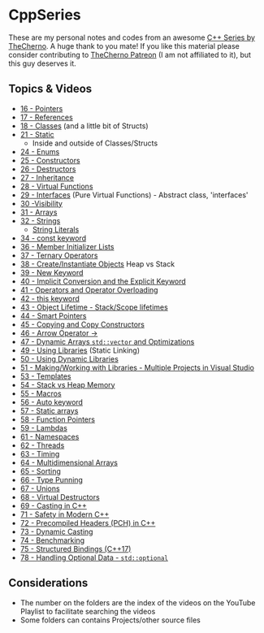 # CppSeries

These are my personal notes and codes from an awesome [C++ Series by TheCherno](https://www.youtube.com/watch?v=18c3MTX0PK0&list=PLlrATfBNZ98dudnM48yfGUldqGD0S4FFb).
A huge thank to you mate! If you like this material please consider contributing to [TheCherno Patreon](https://www.patreon.com/thecherno) (I am not affiliated to it), but this guy deserves it.

## Topics & Videos

* [16 - Pointers](016-Pointers/Pointers.md)
* [17 - References](017-References/References.md)
* [18 - Classes](018-Classes/Classes.md) (and a little bit of Structs)
* [21 - Static](021-Static/Static.md)
  * Inside and outside of Classes/Structs
* [24 - Enums](024-Enums/Enums.md)
* [25 - Constructors](025-Constructors/Constructors.md)
* [26 - Destructors](026-Destructors/Destructors.md)
* [27 - Inheritance](027-Inheritance/Inheritance.md)
* [28 - Virtual Functions](028-VirtualFunctions/VirtualFunctions.md)
* [29 - Interfaces](029-Interfaces/Interfaces.md) (Pure Virtual Functions) - Abstract class, 'interfaces'
* [30 -Visibility](030-Visibility/Visibility.md)
* [31 - Arrays](031-Arrays/Arrays.md)
* [32 - Strings](032-Strings/Strings.md)
  * [String Literals](032-Strings/StringLiterals.md)
* [34 - const keyword](034-Const/Const.md)
* [36 - Member Initializer Lists](036-MemberInitializerLists/MemberInitializerLists.md)
* [37 - Ternary Operators](037-TernaryOperators/TernaryOperators.md)
* [38 - Create/Instantiate Objects](038-InstantiateObjects/InstantiateObjects.md) Heap vs Stack
* [39 - New Keyword](039-NewKeyword/NewKeyword.md)
* [40 - Implicit Conversion and the Explicit Keyword](./040-ImplicitExplicit/ImplicitExplicit.md)
* [41 - Operators and Operator Overloading](041-OperatorOverloading/OperatorOverloading.md)
* [42 - this keyword](042-ThisKeyword/ThisKeyword.md)
* [43 - Object Lifetime - Stack/Scope lifetimes](043-ObjectLifetime/ObjectLifetime.md)
* [44 - Smart Pointers](044-SmartPointers/SmartPointers.md)
* [45 - Copying and Copy Constructors](045-CopyingAndCopyingConstructors/CopyingAndCopyingConstructors.md)
* [46 - Arrow Operator ->](046-ArrowOperator/ArrowOperator.md)
* [47 - Dynamic Arrays `std::vector` and Optimizations](047-DynamicArrays/DynamicArrays.md)
* [49 - Using Libraries](049-UsingLibraries/UsingLibraries.md) (Static Linking)
* [50 - Using Dynamic Libraries](050-UsingDynamicLibraries/UsingDynamicLibraries.md)
* [51 - Making/Working with Libraries - Multiple Projects in Visual Studio](051-MakingAndWorkingWithLibraries/Game)
* [53 - Templates](053-Templates/Templates.md)
* [54 - Stack vs Heap Memory](054-StackVsHeapMemory/StackVsHeapMemory.md)
* [55 - Macros](055-Macros/Macros.md)
* [56 - Auto keyword](056-AutoKeyword/AutoKeyword.md)
* [57 - Static arrays](057-StaticArrays/StaticArrays.md)
* [58 - Function Pointers](058-FunctionPointers/FunctionPointers.md)
* [59 - Lambdas](059-Lambdas/Lambdas.md)
* [61 - Namespaces](061-Namespaces/Namespaces.md)
* [62 - Threads](062-Threads/Threads.md)
* [63 - Timing](063-Timing/Timing.md)
* [64 - Multidimensional Arrays](064-MultidimensionArrays/MultidimensionalArrays.md)
* [65 - Sorting](065-Sorting/Sorting.md)
* [66 - Type Punning](066-TypePunning/TypePunning.md)
* [67 - Unions](067-Unions/Unions.md)
* [68 - Virtual Destructors](068-VirtualDestructors/VirtualDestructors.md)
* [69 - Casting in C++](069-Casting/Casting.md)
* [71 - Safety in Modern C++](071-SafetyInModernCpp/SafetyInModernCpp.md)
* [72 - Precompiled Headers (PCH) in C++](072-PrecompiledHeaders/PrecompiledHeaders.md)
* [73 - Dynamic Casting](073-DYnamicCasting/DynamicCasting.md)
* [74 - Benchmarking](074-Benchmarking/Benchmarking.md)
* [75 - Structured Bindings (C++17)](075-StructuredBindings/StructuredBindings.md)
* [78 - Handling Optional Data - ```std::optional```](078-OptionalData/OptionalData.md)

## Considerations

* The number on the folders are the index of the videos on the YouTube Playlist to facilitate searching the videos
* Some folders can contains Projects/other source files
